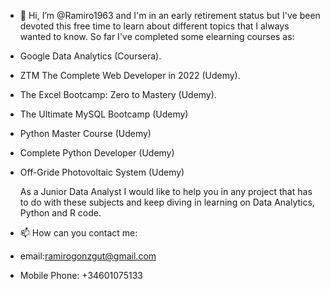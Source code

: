 - 👋 Hi, I’m @Ramiro1963 and I'm in an early retirement status but I've been devoted this free time to learn about different topics that I always wanted to know. So far I've completed some elearning courses as:
- Google Data Analytics (Coursera).
- ZTM The Complete Web Developer in 2022 (Udemy).
- The Excel Bootcamp: Zero to Mastery (Udemy).
- The Ultimate MySQL Bootcamp (Udemy)
- Python Master Course (Udemy)
- Complete Python Developer (Udemy)
- Off-Gride  Photovoltaic System (Udemy)

  As a Junior Data Analyst I would like to help you in any project that has to do with these subjects and keep diving in learning on Data Analytics, Python and R code.

  
- 📫 How can you contact me:
- email:ramirogonzgut@gmail.com
- Mobile Phone: +34601075133

<!---
Ramiro1963/Ramiro1963 is a ✨ special ✨ repository because its `README.md` (this file) appears on your GitHub profile.
You can click the Preview link to take a look at your changes.
--->
